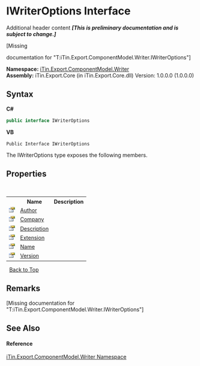 # IWriterOptions Interface
Additional header content _**\[This is preliminary documentation and is subject to change.\]**_

\[Missing <summary> documentation for "T:iTin.Export.ComponentModel.Writer.IWriterOptions"\]

**Namespace:**&nbsp;<a href="37973b78-6b66-1218-9d7d-14680ab2aeda">iTin.Export.ComponentModel.Writer</a><br />**Assembly:**&nbsp;iTin.Export.Core (in iTin.Export.Core.dll) Version: 1.0.0.0 (1.0.0.0)

## Syntax

**C#**<br />
``` C#
public interface IWriterOptions
```

**VB**<br />
``` VB
Public Interface IWriterOptions
```

The IWriterOptions type exposes the following members.


## Properties
&nbsp;<table><tr><th></th><th>Name</th><th>Description</th></tr><tr><td>![Public property](media/pubproperty.gif "Public property")</td><td><a href="cf20a494-753f-cc46-67f0-348f0279af2a">Author</a></td><td /></tr><tr><td>![Public property](media/pubproperty.gif "Public property")</td><td><a href="b6cb6b27-51f0-fdf2-bbfe-a3cde5f081e5">Company</a></td><td /></tr><tr><td>![Public property](media/pubproperty.gif "Public property")</td><td><a href="ce29a20c-41a4-2ce1-4cb1-3b6f46a2fa27">Description</a></td><td /></tr><tr><td>![Public property](media/pubproperty.gif "Public property")</td><td><a href="bec86cf2-df9b-79d9-d6cf-4da86d2d910d">Extension</a></td><td /></tr><tr><td>![Public property](media/pubproperty.gif "Public property")</td><td><a href="fbf3260d-2612-5066-f6c5-41eae2321995">Name</a></td><td /></tr><tr><td>![Public property](media/pubproperty.gif "Public property")</td><td><a href="1bbec6b4-49b1-a84a-f2a9-2a61f5fa6ea5">Version</a></td><td /></tr></table>&nbsp;
<a href="#iwriteroptions-interface">Back to Top</a>

## Remarks
\[Missing <remarks> documentation for "T:iTin.Export.ComponentModel.Writer.IWriterOptions"\]

## See Also


#### Reference
<a href="37973b78-6b66-1218-9d7d-14680ab2aeda">iTin.Export.ComponentModel.Writer Namespace</a><br />